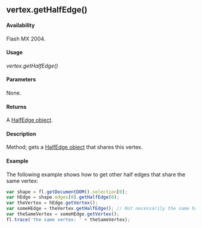 ## vertex.getHalfEdge()

#### Availability

Flash MX 2004.

#### Usage

*vertex.getHalfEdge()*

#### Parameters

None.

#### Returns

A [HalfEdge object](../HalfEdge_object/halfEdge_summary.md).

#### Description

Method; gets a [HalfEdge object](../HalfEdge_object/halfEdge_summary.md) that shares this vertex.

#### Example

The following example shows how to get other half edges that share the same vertex:

```javascript
var shape = fl.getDocumentDOM().selection[0]; 
var hEdge = shape.edges[0].getHalfEdge(0); 
var theVertex = hEdge.getVertex();
var someHEdge = theVertex.getHalfEdge(); // Not necessarily the same half edge 
var theSameVertex = someHEdge.getVertex();
fl.trace('the same vertex: ' + theSameVertex);

```